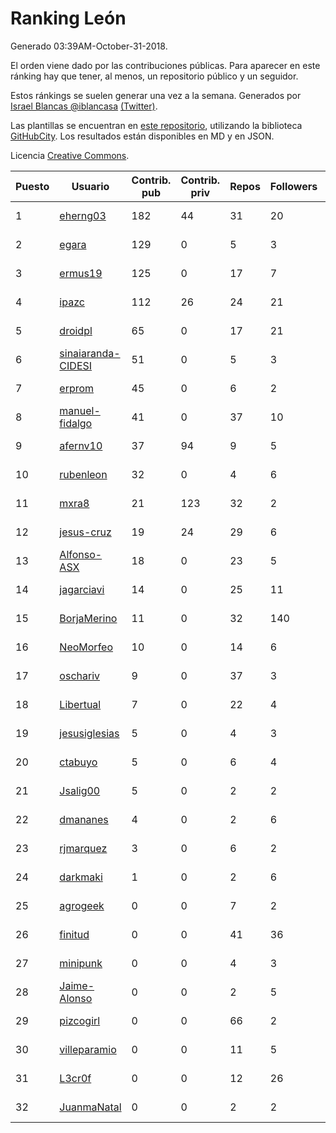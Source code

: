 # Ranking León

Generado 03:39AM-October-31-2018.

El orden viene dado por las contribuciones públicas. Para aparecer en este ránking hay que tener, al menos, un repositorio público y un seguidor.

Estos ránkings se suelen generar una vez a la semana. Generados por [Israel Blancas @iblancasa](https://github.com/iblancasa/) [(Twitter)](https://twitter.com/iblancasa).

Las plantillas se encuentran en [este repositorio](https://github.com/iblancasa/GH-Spanish-Ranking), utilizando la biblioteca [GitHubCity](https://github.com/iblancasa/GitHubCity). Los resultados están disponibles en MD y en JSON.

Licencia [Creative Commons](https://creativecommons.org/licenses/by/4.0/).

| Puesto   |  Usuario  | Contrib. pub | Contrib. priv |Repos| Followers | Desde |  Avatar  |
|----------|-----------|--------------|---------------|-----|-----------|-------|----------|
|1|[eherng03](https://github.com/eherng03)|182|44|31|20|2016-03-03|![eherng03]()|
|2|[egara](https://github.com/egara)|129|0|5|3|2015-08-07|![egara]()|
|3|[ermus19](https://github.com/ermus19)|125|0|17|7|2012-12-14|![ermus19]()|
|4|[ipazc](https://github.com/ipazc)|112|26|24|21|2014-03-03|![ipazc]()|
|5|[droidpl](https://github.com/droidpl)|65|0|17|21|2012-08-13|![droidpl]()|
|6|[sinaiaranda-CIDESI](https://github.com/sinaiaranda-CIDESI)|51|0|5|3|2018-01-11|![sinaiaranda-CIDESI]()|
|7|[erprom](https://github.com/erprom)|45|0|6|2|2018-04-03|![erprom]()|
|8|[manuel-fidalgo](https://github.com/manuel-fidalgo)|41|0|37|10|2016-02-05|![manuel-fidalgo]()|
|9|[afernv10](https://github.com/afernv10)|37|94|9|5|2017-02-23|![afernv10]()|
|10|[rubenleon](https://github.com/rubenleon)|32|0|4|6|2017-06-08|![rubenleon]()|
|11|[mxra8](https://github.com/mxra8)|21|123|32|2|2015-12-14|![mxra8]()|
|12|[jesus-cruz](https://github.com/jesus-cruz)|19|24|29|6|2016-03-04|![jesus-cruz]()|
|13|[Alfonso-ASX](https://github.com/Alfonso-ASX)|18|0|23|5|2012-01-11|![Alfonso-ASX]()|
|14|[jagarciavi](https://github.com/jagarciavi)|14|0|25|11|2012-05-07|![jagarciavi]()|
|15|[BorjaMerino](https://github.com/BorjaMerino)|11|0|32|140|2012-05-03|![BorjaMerino]()|
|16|[NeoMorfeo](https://github.com/NeoMorfeo)|10|0|14|6|2013-03-04|![NeoMorfeo]()|
|17|[oschariv](https://github.com/oschariv)|9|0|37|3|2016-09-26|![oschariv]()|
|18|[Libertual](https://github.com/Libertual)|7|0|22|4|2014-11-17|![Libertual]()|
|19|[jesusiglesias](https://github.com/jesusiglesias)|5|0|4|3|2015-02-27|![jesusiglesias]()|
|20|[ctabuyo](https://github.com/ctabuyo)|5|0|6|4|2015-08-12|![ctabuyo]()|
|21|[Jsalig00](https://github.com/Jsalig00)|5|0|2|2|2018-02-20|![Jsalig00]()|
|22|[dmananes](https://github.com/dmananes)|4|0|2|6|2013-11-21|![dmananes]()|
|23|[rjmarquez](https://github.com/rjmarquez)|3|0|6|2|2010-05-30|![rjmarquez]()|
|24|[darkmaki](https://github.com/darkmaki)|1|0|2|6|2014-12-01|![darkmaki]()|
|25|[agrogeek](https://github.com/agrogeek)|0|0|7|2|2009-04-01|![agrogeek]()|
|26|[finitud](https://github.com/finitud)|0|0|41|36|2010-02-24|![finitud]()|
|27|[minipunk](https://github.com/minipunk)|0|0|4|3|2012-09-20|![minipunk]()|
|28|[Jaime-Alonso](https://github.com/Jaime-Alonso)|0|0|2|5|2014-01-28|![Jaime-Alonso]()|
|29|[pizcogirl](https://github.com/pizcogirl)|0|0|66|2|2014-09-26|![pizcogirl]()|
|30|[villeparamio](https://github.com/villeparamio)|0|0|11|5|2015-12-01|![villeparamio]()|
|31|[L3cr0f](https://github.com/L3cr0f)|0|0|12|26|2016-02-25|![L3cr0f]()|
|32|[JuanmaNatal](https://github.com/JuanmaNatal)|0|0|2|2|2016-04-04|![JuanmaNatal]()|
